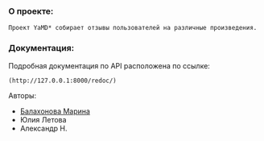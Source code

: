 ### О проекте:

    Проект YaMD* собирает отзывы пользователей на различные произведения.

### Документация:

Подробная документация по API расположена по ссылке:

```
(http://127.0.0.1:8000/redoc/)
```
Авторы:
- [Балахонова Марина](https://github.com/margoloko)
- Юлия Летова
- Александр Н.
